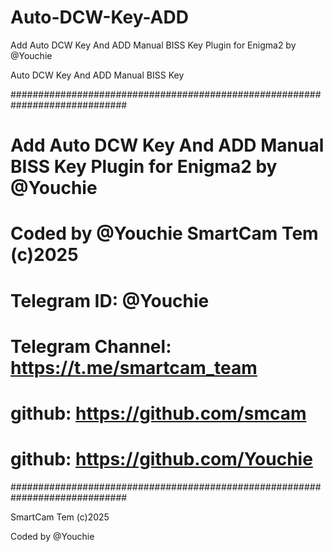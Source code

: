 # Auto-DCW-Key-ADD
Add Auto DCW Key And ADD Manual BISS Key Plugin for Enigma2 by @Youchie


Auto DCW Key And ADD Manual BISS Key

#############################################################################
#  Add Auto DCW Key And ADD Manual BISS Key Plugin for Enigma2 by @Youchie ##
#  Coded by @Youchie SmartCam Tem (c)2025                                  ##
#  Telegram ID: @Youchie                                                   ##
#  Telegram Channel: https://t.me/smartcam_team                            ##
#  github: https://github.com/smcam                                        ##
#  github: https://github.com/Youchie                                      ##
#############################################################################

SmartCam Tem (c)2025 

Coded by @Youchie
